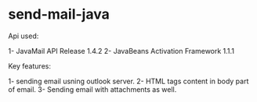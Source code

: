 # send-mail-java
Api used:

1- JavaMail API Release 1.4.2
2- JavaBeans Activation Framework 1.1.1

Key features:

1- sending email usning outlook server.
2- HTML tags content in body part of email.
3- Sending email with attachments as well.
